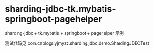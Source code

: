 # sharding-jdbc-tk.mybatis-springboot-pagehelper

sharding-jdbc + tk.mybatis + springboot + pagehelper 示例

测试代码见 com.cnblogs.yjmyzz.sharding.jdbc.demo.ShardingJDBCTest

